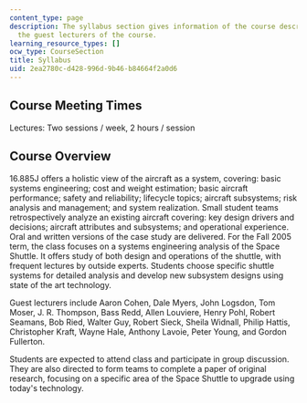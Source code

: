 ```yaml
---
content_type: page
description: The syllabus section gives information of the course description and
  the guest lecturers of the course.
learning_resource_types: []
ocw_type: CourseSection
title: Syllabus
uid: 2ea2780c-d428-996d-9b46-b84664f2a0d6
---
```


Course Meeting Times
--------------------

Lectures: Two sessions / week, 2 hours / session

Course Overview
---------------

16.885J offers a holistic view of the aircraft as a system, covering: basic systems engineering; cost and weight estimation; basic aircraft performance; safety and reliability; lifecycle topics; aircraft subsystems; risk analysis and management; and system realization. Small student teams retrospectively analyze an existing aircraft covering: key design drivers and decisions; aircraft attributes and subsystems; and operational experience. Oral and written versions of the case study are delivered. For the Fall 2005 term, the class focuses on a systems engineering analysis of the Space Shuttle. It offers study of both design and operations of the shuttle, with frequent lectures by outside experts. Students choose specific shuttle systems for detailed analysis and develop new subsystem designs using state of the art technology.

Guest lecturers include Aaron Cohen, Dale Myers, John Logsdon, Tom Moser, J. R. Thompson, Bass Redd, Allen Louviere, Henry Pohl, Robert Seamans, Bob Ried, Walter Guy, Robert Sieck, Sheila Widnall, Philip Hattis, Christopher Kraft, Wayne Hale, Anthony Lavoie, Peter Young, and Gordon Fullerton.

Students are expected to attend class and participate in group discussion. They are also directed to form teams to complete a paper of original research, focusing on a specific area of the Space Shuttle to upgrade using today's technology.